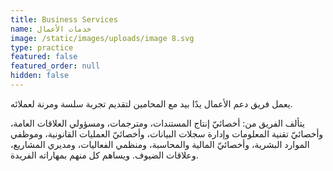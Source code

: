 ```yaml
---
title: Business Services
name: خدمات الأعمال
image: /static/images/uploads/image 8.svg
type: practice
featured: false
featured_order: null
hidden: false
---
```

يعمل فريق دعم الأعمال يدًا بيد مع المحامين لتقديم تجربة سلسة ومرنة لعملائه.

يتألف الفريق من: أخصائيّ إنتاج المستندات، ومترجمات، ومسؤولي العلاقات العامة، وأخصائيّ تقنية المعلومات وإدارة سجلات البيانات، وأخصائيّ العمليات القانونية، وموظفي الموارد البشرية، وأخصائيّ المالية والمحاسبة، ومنظمي الفعاليات، ومديري المشاريع، وعلاقات الضيوف. ويساهم كل منهم بمهاراته الفريدة.
